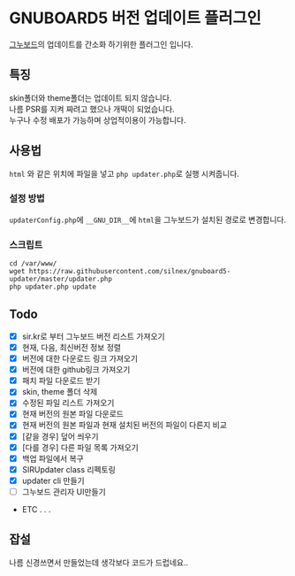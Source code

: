 # GNUBOARD5 버전 업데이트 플러그인
[그누보드](https://sir.kr/main/g5/)의 업데이트를 간소화 하기위한 플러그인 입니다.  

## 특징
skin폴더와 theme폴더는 업데이트 되지 않습니다.  
나름 PSR를 지켜 짜려고 했으나 개떡이 되었습니다.  
누구나 수정 배포가 가능하며 상업적이용이 가능합니다.

## 사용법
`html` 와 같은 위치에 파일을 넣고 `php updater.php`로 실행 시켜줍니다.

### 설정 방법
`updaterConfig.php`에 `__GNU_DIR__`에 `html`을 그누보드가 설치된 경로로 변경합니다.

### 스크립트
```shell
cd /var/www/
wget https://raw.githubusercontent.com/silnex/gnuboard5-updater/master/updater.php
php updater.php update
```

## Todo
- [x] sir.kr로 부터 그누보드 버전 리스트 가져오기
- [x] 현재, 다음, 최신버전 정보 정렬
- [x] 버전에 대한 다운로드 링크 가져오기
- [x] 버전에 대한 github링크 가져오기
- [x] 패치 파일 다운로드 받기
- [x] skin, theme 폴더 삭제
- [x] 수정된 파일 리스트 가져오기
- [x] 현재 버전의 원본 파일 다운로드
- [x] 현재 버전의 원본 파일과 현재 설치된 버전의 파일이 다른지 비교
- [x] [같을 경우] 덮어 씌우기
- [x] [다를 경우] 다른 파일 목록 가져오기
- [x] 백업 파일에서 복구
- [x] SIRUpdater class 리펙토링
- [x] updater cli 만들기
- [ ] 그누보드 관리자 UI만들기
- ETC . . .

## 잡설
나름 신경쓰면서 만들었는데 생각보다 코드가 드럽네요..
